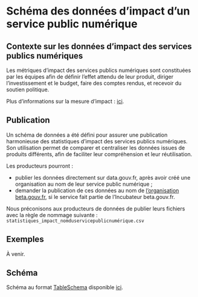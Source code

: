 <MenuSchema />

# Schéma des données d’impact d’un service public numérique

## Contexte sur les données d’impact des services publics numériques

Les métriques d’impact des services publics numériques sont constituées par les équipes afin de définir l’effet attendu de leur produit, diriger l’investissement et le budget, faire des comptes rendus, et recevoir du soutien politique.

Plus d’informations sur la mesure d’impact : [ici](https://doc.incubateur.net/communaute/gerer-sa-startup-detat-ou-de-territoires-au-quotidien/je-gere-mon-produit-et-son-impact/definir-et-mesurer-limpact).

## Publication

Un schéma de données a été défini pour assurer une publication harmonieuse des statistiques d’impact des services publics numériques. Son utilisation permet de comparer et centraliser les données issues de produits différents, afin de faciliter leur compréhension et leur réutilisation.

Les producteurs pourront :

- publier les données directement sur data.gouv.fr, après avoir créé une organisation au nom de leur service public numérique ;
- demander la publication de ces données au nom de [l’organisation beta.gouv.fr](https://www.data.gouv.fr/fr/organizations/beta-gouv-fr/), si le service fait partie de l’Incubateur beta.gouv.fr.

Nous préconisons aux producteurs de données de publier leurs fichiers avec la règle de nommage suivante : `statistiques_impact_nomduservicepublicnumérique.csv`

## Exemples

À venir.

## Schéma

Schéma au format [TableSchema](https://specs.frictionlessdata.io/table-schema/) disponible [ici](https://github.com/etalab/schema-impact-service-numerique-public/blob/master/schema.json).
